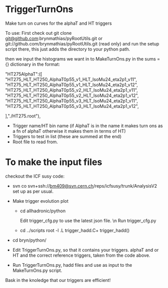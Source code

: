 TriggerTurnOns
==============

Make turn on curves for the alphaT and HT triggers

To use:
First check out
git clone git@github.com:brynmathias/pyRootUtils.git or git://github.com/brynmathias/pyRootUtils.git (read only)
and run the setup script there, this just adds the directory to your python path.

then we input the histograms we want in to MakeTurnOns.py in the sums = {} dictionary
in the format:


"HT275AlphaT":([
  "HT275_HLT_HT250_AlphaT0p55_v1_HLT_IsoMu24_eta2p1_v11",
  "HT275_HLT_HT250_AlphaT0p55_v1_HLT_IsoMu24_eta2p1_v12",
  "HT275_HLT_HT250_AlphaT0p55_v2_HLT_IsoMu24_eta2p1_v11",
  "HT275_HLT_HT250_AlphaT0p55_v2_HLT_IsoMu24_eta2p1_v12",
  "HT275_HLT_HT250_AlphaT0p55_v3_HLT_IsoMu24_eta2p1_v11",
  "HT275_HLT_HT250_AlphaT0p55_v3_HLT_IsoMu24_eta2p1_v12",
  
],"./HT275.root"),

- Trigger name/HT bin name (if AlphaT is in the name it makes turn ons as a fn of alphaT otherwise it makes them in terms of HT)
- Triggers to test in list (these are summed at the end)
- Root file to read from.


To make the input files
=======================

checkout the ICF susy code:
- svn co svn+ssh://bm409@svn.cern.ch/reps/icfsusy/trunk/AnalysisV2
set up as per usual.
- Make trigger evolution plot
  - cd allhadronic/python
  
    
    Edit trigger_cfg.py to use the latest json file. \n
    Run trigger_cfg.py
    
  - cd ../scripts
    root -l
    .L trigger_hadd.C+
    trigger_hadd()
    
 


- cd bryn/python/

- Edit TriggerTurnOns.py, so that it contains your triggers. alphaT and or HT and the correct reference triggers, taken from the code above.

- Run TriggerTurnOns.py, hadd files and use as input to the MakeTurnOns.py script.

Bask in the knoledge that our triggers are efficient!